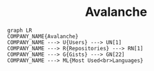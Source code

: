 <h1 align="center">Avalanche</h1>

```mermaid
graph LR
COMPANY_NAME{Avalanche}
COMPANY_NAME ---> U{Users} ---> UN[1]
COMPANY_NAME ---> R{Repositories} ---> RN[1]
COMPANY_NAME ---> G{Gists} ---> GN[22]
COMPANY_NAME ---> ML{Most Used<br>Languages}
```

